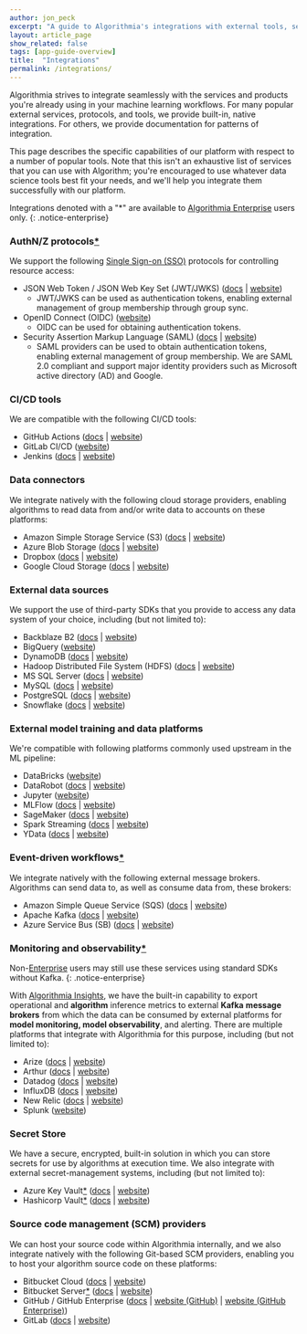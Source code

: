 ```yaml
---
author: jon_peck
excerpt: "A guide to Algorithmia's integrations with external tools, services, and platforms."
layout: article_page
show_related: false
tags: [app-guide-overview]
title:  "Integrations"
permalink: /integrations/
---
```


Algorithmia strives to integrate seamlessly with the services and products you're already using in your machine learning workflows. For many popular external services, protocols, and tools, we provide built-in, native integrations. For others, we provide documentation for patterns of integration.

This page describes the specific capabilities of our platform with respect to a number of popular tools. Note that this isn't an exhaustive list of services that you can use with Algorithm; you're encouraged to use whatever data science tools best fit your needs, and we'll help you integrate them successfully with our platform.

<span id="enterprise-only"></span>

Integrations denoted with a "*" are available to [Algorithmia Enterprise](/enterprise) users only.
{: .notice-enterprise}

### AuthN/Z protocols[*](#enterprise-only)

We support the following [Single Sign-on (SSO)](https://en.wikipedia.org/wiki/Single_sign-on) protocols for controlling resource access:

* JSON Web Token / JSON Web Key Set (JWT/JWKS) ([docs](/developers/platform/jwt-authentication) \| [website](https://jwt.io/))
  * JWT/JWKS can be used as authentication tokens, enabling external management of group membership through group sync.
* OpenID Connect (OIDC) ([website](https://auth0.com/docs/protocols/openid-connect-protocol))
  * OIDC can be used for obtaining authentication tokens.
* Security Assertion Markup Language (SAML) ([docs](/developers/platform/saml-authentication) \| [website](https://en.wikipedia.org/wiki/Security_Assertion_Markup_Language))
  * SAML providers can be used to obtain authentication tokens, enabling external management of group membership. We are SAML 2.0 compliant and support major identity providers such as Microsoft active directory (AD) and Google.

### CI/CD tools

We are compatible with the following CI/CD tools:

* GitHub Actions ([docs](/developers/algorithm-development/ci-cd#github-actions) \| [website](https://docs.github.com/en/actions))
* GitLab CI/CD ([website](https://docs.gitlab.com/ee/ci/))
* Jenkins ([docs](/developers/algorithm-development/ci-cd#jenkins) \| [website](https://www.jenkins.io/))

### Data connectors

We integrate natively with the following cloud storage providers, enabling algorithms to read data from and/or write data to accounts on these platforms:

* Amazon Simple Storage Service (S3) ([docs](/developers/data/s3) \| [website](https://aws.amazon.com/s3/))
* Azure Blob Storage ([docs](/developers/data/azureblob) \| [website](https://azure.microsoft.com/en-us/services/storage/blobs/))
* Dropbox ([docs](/developers/data/dropbox) \| [website](https://dropbox.com/))
* Google Cloud Storage ([docs](/developers/data/googlecloudstorage) \| [website](https://cloud.google.com/storage))

### External data sources

We support the use of third-party SDKs that you provide to access any data system of your choice, including (but not limited to):

* Backblaze B2 ([docs](/developers/other-data-sources/backblazeb2) \| [website](https://www.backblaze.com/b2/cloud-storage.html))
* BigQuery ([website](https://cloud.google.com/bigquery))
* DynamoDB ([docs](/developers/other-data-sources/dynamodb) \| [website](https://aws.amazon.com/dynamodb/))
* Hadoop Distributed File System (HDFS) ([docs](/developers/other-data-sources/hdfs) \| [website](https://hadoop.apache.org/))
* MS SQL Server ([docs](/developers/sql-patterns/mssqlserver) \| [website](https://www.microsoft.com/en-us/sql-server/sql-server-downloads))
* MySQL ([docs](/developers/sql-patterns/mysql) \| [website](https://www.mysql.com/))
* PostgreSQL ([docs](/developers/sql-patterns/postgres) \| [website](https://www.postgresql.org/))
* Snowflake ([docs](/developers/other-data-sources/snowflake) \| [website](https://www.snowflake.com/cloud-data-platform/))

### External model training and data platforms

We're compatible with following platforms commonly used upstream in the ML pipeline:

* DataBricks ([website](https://databricks.com/))
* DataRobot ([docs](/developers/integrations/datarobot) \| [website](https://www.datarobot.com/platform/))
* Jupyter ([website](https://jupyter.org/))
* MLFlow ([docs](/developers/clients/mlflow) \| [website](https://www.mlflow.org/))
* SageMaker ([docs](/developers/integrations/sagemaker) \| [website](https://aws.amazon.com/sagemaker/))
* Spark Streaming ([docs](/developers/integrations/spark-streaming) \| [website](https://spark.apache.org/docs/latest/streaming-programming-guide.html))
* YData ([docs](https://algorithmia.com/blog/ydata-and-algorithmia-high-quality-data-meets-enterprise-mlops) \| [website](https://ydata.ai/))

### Event-driven workflows[*](#enterprise-only)

We integrate natively with the following external message brokers. Algorithms can send data to, as well as consume data from, these brokers:

* Amazon Simple Queue Service (SQS) ([docs](/developers/integrations/amazon-sqs) \| [website](https://aws.amazon.com/sqs/))
* Apache Kafka ([docs](/developers/integrations/kafka) \| [website](https://kafka.apache.org/))
* Azure Service Bus (SB) ([docs](/developers/integrations/azure-sb) \| [website](https://azure.microsoft.com/en-us/services/service-bus/))

### Monitoring and observability[*](#enterprise-only)

Non-[Enterprise](/enterprise) users may still use these services using standard SDKs without Kafka.
{: .notice-enterprise}

With [Algorithmia Insights](/developers/integrations/insights), we have the built-in capability to export operational and **algorithm** inference metrics to external **Kafka** **message brokers** from which the data can be consumed by external platforms for **model monitoring, model observability**, and alerting. There are multiple platforms that integrate with Algorithmia for this purpose, including (but not limited to):

* Arize ([docs](/developers/integrations/arize) \| [website](https://arize.com/))
* Arthur ([docs](/developers/integrations/arthur) \| [website](https://www.arthur.ai/))
* Datadog ([docs](/developers/integrations/datadog) \| [website](https://www.datadoghq.com/))
* InfluxDB ([docs](/developers/integrations/influxdb) \| [website](https://www.influxdata.com/))
* New Relic ([docs](/developers/integrations/newrelic) \| [website](https://newrelic.com/))
* Splunk ([website](https://www.splunk.com/))

### Secret Store

We have a secure, encrypted, built-in solution in which you can store secrets for use by algorithms at execution time. We also integrate with external secret-management systems, including (but not limited to):

* Azure Key Vault[*](#enterprise-only) ([docs](https://training.algorithmia.com/exploring-the-admin-panel/842511#azure-key-vault) \| [website](https://azure.microsoft.com/en-us/services/key-vault/))
* Hashicorp Vault[*](#enterprise-only) ([docs](https://training.algorithmia.com/exploring-the-admin-panel/842511#hashicorp-vault) \| [website](https://www.vaultproject.io/))

### Source code management (SCM) providers

We can host your source code within Algorithmia internally, and we also integrate natively with the following Git-based SCM providers, enabling you to host your algorithm source code on these platforms:

* Bitbucket Cloud ([docs](/developers/algorithm-development/source-code-management#hosting-source-code-on-bitbucket-cloud) \| [website](https://bitbucket.org/product/))
* Bitbucket Server[*](#enterprise-only) ([docs](/developers/algorithm-development/source-code-management#hosting-source-code-on-bitbucket-cloud) \| [website](https://www.atlassian.com/software/bitbucket/enterprise))
* GitHub / GitHub Enterprise ([docs](/developers/algorithm-development/source-code-management#hosting-source-code-on-github) \| [website (GitHub)](https://github.com/) \| [website (GitHub Enterprise)](https://github.com/enterprise))
* GitLab ([docs](/developers/algorithm-development/source-code-management#hosting-source-code-on-github) \| [website](https://about.gitlab.com/))

